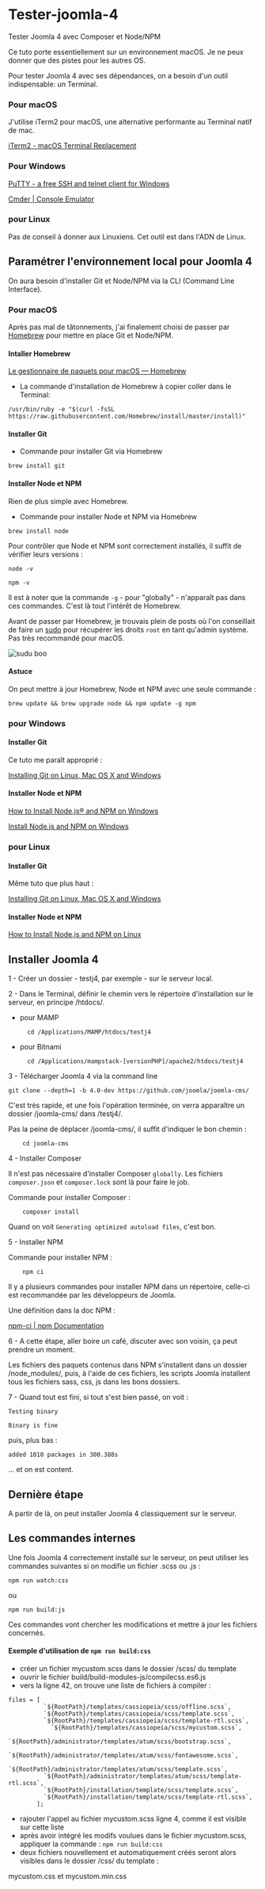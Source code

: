 # Tester-joomla-4
Tester Joomla 4 avec Composer et Node/NPM

Ce tuto porte essentiellement sur un environnement macOS. 
Je ne peux donner que des pistes pour les autres OS.

Pour tester Joomla 4 avec ses dépendances, on a besoin d'un outil indispensable:
un Terminal.


### Pour macOS

J'utilise iTerm2 pour macOS, une alternative performante au Terminal natif de mac.

[iTerm2 - macOS Terminal Replacement](https://www.iterm2.com/)


### Pour Windows

[PuTTY - a free SSH and telnet client for Windows](https://www.putty.org/)



[Cmder | Console Emulator](https://cmder.net/)



### pour Linux

Pas de conseil à donner aux Linuxiens. Cet outil est dans l'ADN de Linux.

## Paramétrer l'environnement local pour Joomla 4

On aura besoin d'installer Git et Node/NPM via la CLI (Command Line Interface).

### Pour macOS

Après pas mal de tâtonnements, j'ai finalement choisi de passer par [Homebrew](https://www.wikiwand.com/fr/Homebrew_(gestionnaire_de_paquets)) pour mettre en place Git et Node/NPM.

#### Intaller Homebrew

[Le gestionnaire de paquets pour macOS — Homebrew](https://brew.sh/index_fr)


* La commande d'installation de Homebrew à copier coller dans le Terminal:
```
/usr/bin/ruby -e "$(curl -fsSL https://raw.githubusercontent.com/Homebrew/install/master/install)"
```

#### Installer Git 
* Commande pour installer Git via Homebrew

```
brew install git
```
#### Installer Node et NPM
Rien de plus simple avec Homebrew.

* Commande pour installer Node et NPM via Homebrew

```
brew install node
```
Pour contrôler que Node et NPM sont correctement installés, il suffit de vérifier leurs versions :
```
node -v
```
```
npm -v
```

Il est à noter que la commande `-g` - pour "globally" - n'apparaît pas dans ces commandes. C'est là tout l'intérêt de Homebrew.

Avant de passer par Homebrew, je trouvais plein de posts où l'on conseillait de faire un [sudo](https://www.wikiwand.com/fr/Sudo) pour récupérer les droits `root` en tant qu'admin système. Pas très recommandé pour macOS.

![sudu boo](sudo-boo.jpg "sudo boo")


#### Astuce

On peut mettre à jour Homebrew, Node et NPM avec une seule commande :

```
brew update && brew upgrade node && npm update -g npm
```

### pour Windows

#### Installer Git

Ce tuto me paraît approprié :

[Installing Git on Linux, Mac OS X and Windows](https://gist.github.com/derhuerst/1b15ff4652a867391f03)

#### Installer Node et NPM

[How to Install Node.js® and NPM on Windows](https://blog.teamtreehouse.com/install-node-js-npm-windows) 


[Install Node.js and NPM on Windows](https://wsvincent.com/install-node-js-npm-windows/) 

### pour Linux	

#### Installer Git
Même tuto que plus haut :

[Installing Git on Linux, Mac OS X and Windows](https://gist.github.com/derhuerst/1b15ff4652a867391f03)


#### Installer Node et NPM
[How to Install Node.js and NPM on Linux](https://blog.teamtreehouse.com/install-node-js-npm-linux) 

## Installer Joomla 4

1 - Créer un dossier - testj4, par exemple - sur le serveur local.

2 - Dans le Terminal, définir le chemin vers le répertoire d'installation sur le serveur, en principe /htdocs/. 

* pour MAMP

		cd /Applications/MAMP/htdocs/testj4

* pour Bitnami

		cd /Applications/mampstack-[versionPHP]/apache2/htdocs/testj4
		
3 - Télécharger Joomla 4 via la command line

	git clone --depth=1 -b 4.0-dev https://github.com/joomla/joomla-cms/

C'est très rapide, et une fois l'opération terminée, on verra apparaître un dossier /joomla-cms/ dans /testj4/.

Pas la peine de déplacer /joomla-cms/, il suffit d'indiquer le bon chemin :

		cd joomla-cms
		
4 - Installer Composer

Il n'est pas nécessaire d'installer Composer `globally`.
Les fichiers `composer.json` et `composer.lock` sont là pour faire le job.

Commande pour installer Composer :

		composer install

Quand on voit `Generating optimized autoload files`, c'est bon.
		
5 - Installer NPM

Commande pour installer NPM :

		npm ci

Il y a plusieurs commandes pour installer NPM dans un répertoire, celle-ci est recommandée par les développeurs de Joomla.

Une définition dans la doc NPM :

[npm-ci | npm Documentation](https://docs.npmjs.com/cli/ci.html)

6 - A cette étape, aller boire un café, discuter avec son voisin, ça peut prendre un moment.

Les fichiers des paquets contenus dans NPM s'installent dans un dossier /node_modules/, puis, à l'aide de ces fichiers, les scripts Joomla installent tous les fichiers sass, css, js dans les bons dossiers.

7 - Quand tout est fini, si tout s'est bien passé, on voit :

`Testing binary`

`Binary is fine`


puis, plus bas :

`added 1010 packages in 300.388s`

... et on est content.

## Dernière étape

A partir de là, on peut installer Joomla 4 classiquement sur le serveur.

## Les commandes internes

Une fois Joomla 4 correctement installé sur le serveur, on peut utiliser les commandes suivantes si on modifie un fichier .scss ou .js :

`npm run watch:css`

ou

`npm run build:js`

Ces commandes vont chercher les modifications et mettre à jour les fichiers concernés.

#### Exemple d'utilisation de `npm run build:css`

* créer un fichier mycustom.scss dans le dossier /scss/ du template
* ouvrir le fichier build/build-modules-js/compilecss.es6.js
* vers la ligne 42, on trouve une liste de fichiers à compiler :

```
files = [
          `${RootPath}/templates/cassiopeia/scss/offline.scss`,
          `${RootPath}/templates/cassiopeia/scss/template.scss`,
          `${RootPath}/templates/cassiopeia/scss/template-rtl.scss`,
            `${RootPath}/templates/cassiopeia/scss/mycustom.scss`,
          `${RootPath}/administrator/templates/atum/scss/bootstrap.scss`,
          `${RootPath}/administrator/templates/atum/scss/fontawesome.scss`,
          `${RootPath}/administrator/templates/atum/scss/template.scss`,
          `${RootPath}/administrator/templates/atum/scss/template-rtl.scss`,
          `${RootPath}/installation/template/scss/template.scss`,
          `${RootPath}/installation/template/scss/template-rtl.scss`,
        ];
```
        
* rajouter l'appel au fichier mycustom.scss ligne 4, comme il est visible  sur cette liste
* après avoir intégré les modifs voulues dans le fichier mycustom.scss, appliquer la commande :
 `npm run build:css`
* deux fichiers nouvellement et automatiquement créés seront alors visibles dans le dossier /css/ du template :

 mycustom.css et mycustom.min.css
